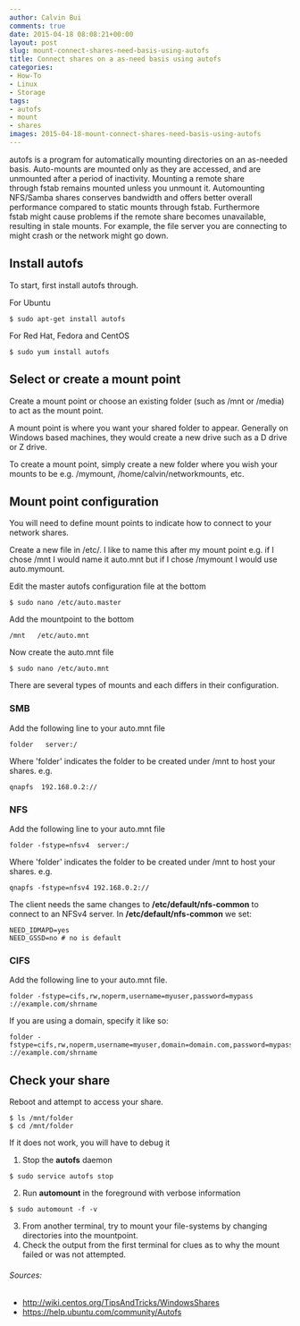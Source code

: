 ```yaml
---
author: Calvin Bui
comments: true
date: 2015-04-18 08:08:21+00:00
layout: post
slug: mount-connect-shares-need-basis-using-autofs
title: Connect shares on a as-need basis using autofs
categories:
- How-To
- Linux
- Storage
tags:
- autofs
- mount
- shares
images: 2015-04-18-mount-connect-shares-need-basis-using-autofs
---
```


autofs is a program for automatically mounting directories on an as-needed basis. Auto-mounts are mounted only as they are accessed, and are unmounted after a period of inactivity. Mounting a remote share through fstab remains mounted unless you unmount it. Automounting NFS/Samba shares conserves bandwidth and offers better overall performance compared to static mounts through fstab. Furthermore fstab might cause problems if the remote share becomes unavailable, resulting in stale mounts. For example, the file server you are connecting to might crash or the network might go down.

<!-- more -->

## Install autofs

To start, first install autofs through.

For Ubuntu

```terminal    
$ sudo apt-get install autofs
```

For Red Hat, Fedora and CentOS

```terminal
$ sudo yum install autofs
```

## Select or create a mount point

Create a mount point or choose an existing folder (such as /mnt or /media) to act as the mount point.

A mount point is where you want your shared folder to appear. Generally on Windows based machines, they would create a new drive such as a D drive or Z drive.

To create a mount point, simply create a new folder where you wish your mounts to be e.g. /mymount, /home/calvin/networkmounts, etc.

## Mount point configuration

You will need to define mount points to indicate how to connect to your network shares.

Create a new file in /etc/. I like to name this after my mount point e.g. if I chose /mnt I would name it auto.mnt but if I chose /mymount I would use auto.mymount.

Edit the master autofs configuration file at the bottom

```terminal    
$ sudo nano /etc/auto.master
```

Add the mountpoint to the bottom

```config    
/mnt   /etc/auto.mnt
```

Now create the auto.mnt file

```terminal    
$ sudo nano /etc/auto.mnt
```

There are several types of mounts and each differs in their configuration.

### SMB

Add the following line to your auto.mnt file

```config    
folder   server:/
```

Where 'folder' indicates the folder to be created under /mnt to host your shares. e.g.

```config
qnapfs  192.168.0.2://
```

### NFS

Add the following line to your auto.mnt file

```config    
folder -fstype=nfsv4  server:/
```

Where 'folder' indicates the folder to be created under /mnt to host your shares. e.g.

```config    
qnapfs -fstype=nfsv4 192.168.0.2://
```

The client needs the same changes to **/etc/default/nfs-common** to connect to an NFSv4 server. In **/etc/default/nfs-common** we set:

```config    
NEED_IDMAPD=yes  
NEED_GSSD=no # no is default
```
### CIFS


Add the following line to your auto.mnt file.

```config
folder -fstype=cifs,rw,noperm,username=myuser,password=mypass ://example.com/shrname
```

If you are using a domain, specify it like so:

```config    
folder -fstype=cifs,rw,noperm,username=myuser,domain=domain.com,password=mypass ://example.com/shrname
```

## Check your share

Reboot and attempt to access your share.

```terminal    
$ ls /mnt/folder  
$ cd /mnt/folder
```

If it does not work, you will have to debug it

1. Stop the **autofs** daemon

```terminal    
$ sudo service autofs stop
```

2. Run **automount** in the foreground with verbose information

```terminal    
$ sudo automount -f -v
```

3. From another terminal, try to mount your file-systems by changing directories into the mountpoint.
4. Check the output from the first terminal for clues as to why the mount failed or was not attempted.

###### Sources:

* http://wiki.centos.org/TipsAndTricks/WindowsShares
* https://help.ubuntu.com/community/Autofs
